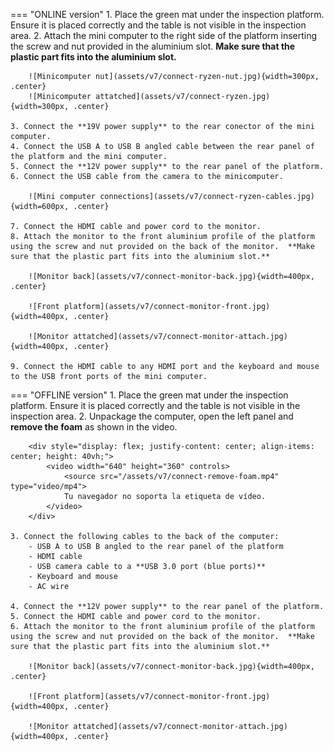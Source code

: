 === "ONLINE version"
    1. Place the green mat under the inspection platform. Ensure it is placed correctly and the table is not visible in the inspection area.
    2. Attach the mini computer to the right side of the platform inserting the screw and nut provided in the aluminium slot. **Make sure that the plastic part fits into the aluminium slot.**


        ![Minicomputer nut](assets/v7/connect-ryzen-nut.jpg){width=300px, .center}
        ![Minicomputer attatched](assets/v7/connect-ryzen.jpg){width=300px, .center}
    
    3. Connect the **19V power supply** to the rear conector of the mini computer.
    4. Connect the USB A to USB B angled cable between the rear panel of the platform and the mini computer.
    5. Connect the **12V power supply** to the rear panel of the platform.
    6. Connect the USB cable from the camera to the minicomputer.

        ![Mini computer connections](assets/v7/connect-ryzen-cables.jpg){width=600px, .center}

    7. Connect the HDMI cable and power cord to the monitor.
    8. Attach the monitor to the front aluminium profile of the platform using the screw and nut provided on the back of the monitor.  **Make sure that the plastic part fits into the aluminium slot.**

        ![Monitor back](assets/v7/connect-monitor-back.jpg){width=400px, .center}

        ![Front platform](assets/v7/connect-monitor-front.jpg){width=400px, .center}

        ![Monitor attatched](assets/v7/connect-monitor-attach.jpg){width=400px, .center}

    9. Connect the HDMI cable to any HDMI port and the keyboard and mouse to the USB front ports of the mini computer.

=== "OFFLINE version"
    1. Place the green mat under the inspection platform. Ensure it is placed correctly and the table is not visible in the inspection area.
    2. Unpackage the computer, open the left panel and **remove the foam** as shown in the video.

        <div style="display: flex; justify-content: center; align-items: center; height: 40vh;">
            <video width="640" height="360" controls>
                <source src="/assets/v7/connect-remove-foam.mp4" type="video/mp4">
                Tu navegador no soporta la etiqueta de vídeo.
            </video>
        </div>

    3. Connect the following cables to the back of the computer:
        - USB A to USB B angled to the rear panel of the platform
        - HDMI cable
        - USB camera cable to a **USB 3.0 port (blue ports)**
        - Keyboard and mouse
        - AC wire

    4. Connect the **12V power supply** to the rear panel of the platform.
    5. Connect the HDMI cable and power cord to the monitor.
    6. Attach the monitor to the front aluminium profile of the platform using the screw and nut provided on the back of the monitor.  **Make sure that the plastic part fits into the aluminium slot.**

        ![Monitor back](assets/v7/connect-monitor-back.jpg){width=400px, .center}

        ![Front platform](assets/v7/connect-monitor-front.jpg){width=400px, .center}

        ![Monitor attatched](assets/v7/connect-monitor-attach.jpg){width=400px, .center}
